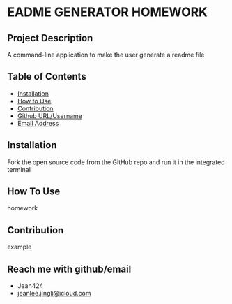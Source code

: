 
# EADME GENERATOR HOMEWORK

## Project Description
A command-line application to make the user generate a readme file

## Table of Contents
- [Installation](#installation)
- [How to Use](#howtouse)
- [Contribution](#contribution)
- [Github URL/Username](#github)
- [Email Address](#email)

## Installation
Fork the open source code from the GitHub repo and run it in the integrated terminal
      
## How To Use
homework
      
## Contribution
example

## Reach me with github/email
- Jean424
- jeanlee.jingli@icloud.com